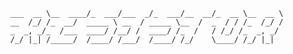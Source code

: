          ___  __ \__  ____/_  ___/___  _/_  ___/__  __/_  __ \__  __ \    
          __  /_/ /_  __/  _____ \ __  / _____ \__  /  _  / / /_  /_/ /    
          _  _, _/_  /___  ____/ /__/ /  ____/ /_  /   / /_/ /_  _, _/     
          /_/ |_| /_____/  /____/ /___/  /____/ /_/    \____/ /_/ |_|  
